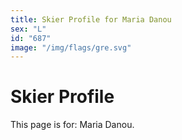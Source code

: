 ```yaml
---
title: Skier Profile for Maria Danou
sex: "L"
id: "687"
image: "/img/flags/gre.svg" 
---
```


# Skier Profile

This page is for: Maria Danou.
    